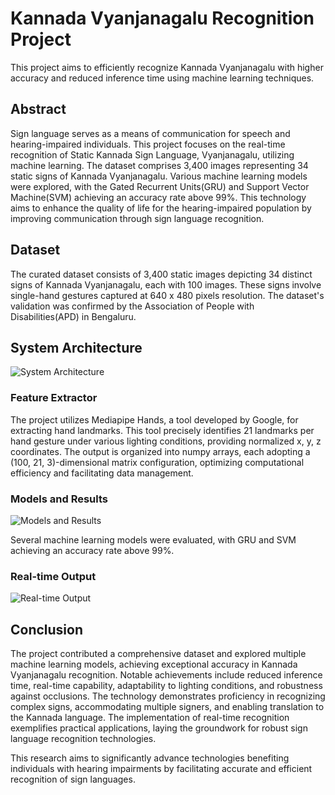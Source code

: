 # Kannada Vyanjanagalu Recognition Project

This project aims to efficiently recognize Kannada Vyanjanagalu with higher accuracy and reduced inference time using machine learning techniques.

## Abstract

Sign language serves as a means of communication for speech and hearing-impaired individuals. This project focuses on the real-time recognition of Static Kannada Sign Language, Vyanjanagalu, utilizing machine learning. The dataset comprises 3,400 images representing 34 static signs of Kannada Vyanjanagalu. Various machine learning models were explored, with the Gated Recurrent Units(GRU) and Support Vector Machine(SVM) achieving an accuracy rate above 99%. This technology aims to enhance the quality of life for the hearing-impaired population by improving communication through sign language recognition.

## Dataset

The curated dataset consists of 3,400 static images depicting 34 distinct signs of Kannada Vyanjanagalu, each with 100 images. These signs involve single-hand gestures captured at 640 x 480 pixels resolution. The dataset's validation was confirmed by the Association of People with Disabilities(APD) in Bengaluru.

## System Architecture

![System Architecture](path/to/system_architecture_image.png)

### Feature Extractor

The project utilizes Mediapipe Hands, a tool developed by Google, for extracting hand landmarks. This tool precisely identifies 21 landmarks per hand gesture under various lighting conditions, providing normalized x, y, z coordinates. The output is organized into numpy arrays, each adopting a (100, 21, 3)-dimensional matrix configuration, optimizing computational efficiency and facilitating data management.

### Models and Results

![Models and Results](path/to/models_and_results_image.png)

Several machine learning models were evaluated, with GRU and SVM achieving an accuracy rate above 99%.

### Real-time Output

![Real-time Output](path/to/real_time_output_image.png)

## Conclusion

The project contributed a comprehensive dataset and explored multiple machine learning models, achieving exceptional accuracy in Kannada Vyanjanagalu recognition. Notable achievements include reduced inference time, real-time capability, adaptability to lighting conditions, and robustness against occlusions. The technology demonstrates proficiency in recognizing complex signs, accommodating multiple signers, and enabling translation to the Kannada language. The implementation of real-time recognition exemplifies practical applications, laying the groundwork for robust sign language recognition technologies.

This research aims to significantly advance technologies benefiting individuals with hearing impairments by facilitating accurate and efficient recognition of sign languages.
